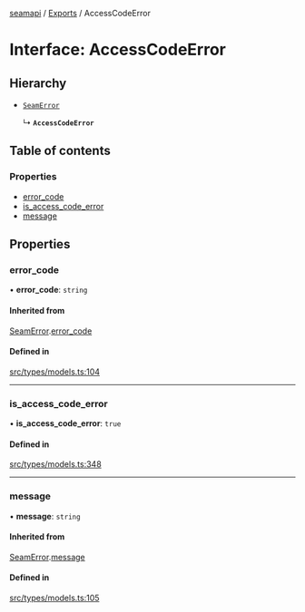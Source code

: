 [seamapi](../README.md) / [Exports](../modules.md) / AccessCodeError

# Interface: AccessCodeError

## Hierarchy

- [`SeamError`](SeamError.md)

  ↳ **`AccessCodeError`**

## Table of contents

### Properties

- [error\_code](AccessCodeError.md#error_code)
- [is\_access\_code\_error](AccessCodeError.md#is_access_code_error)
- [message](AccessCodeError.md#message)

## Properties

### error\_code

• **error\_code**: `string`

#### Inherited from

[SeamError](SeamError.md).[error_code](SeamError.md#error_code)

#### Defined in

[src/types/models.ts:104](https://github.com/seamapi/javascript/blob/main/src/types/models.ts#L104)

___

### is\_access\_code\_error

• **is\_access\_code\_error**: ``true``

#### Defined in

[src/types/models.ts:348](https://github.com/seamapi/javascript/blob/main/src/types/models.ts#L348)

___

### message

• **message**: `string`

#### Inherited from

[SeamError](SeamError.md).[message](SeamError.md#message)

#### Defined in

[src/types/models.ts:105](https://github.com/seamapi/javascript/blob/main/src/types/models.ts#L105)
